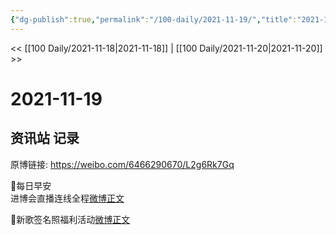 ```yaml
---
{"dg-publish":true,"permalink":"/100-daily/2021-11-19/","title":"2021-11-19"}
---
```



<< [[100 Daily/2021-11-18\|2021-11-18]] | [[100 Daily/2021-11-20\|2021-11-20]] >>

# 2021-11-19

## 资讯站 记录

原博链接: https://weibo.com/6466290670/L2g6Rk7Gq

🌟每日早安  
进博会直播连线全程[微博正文](https://weibo.com/detail/4705174419672226)

🌟新歌签名照福利活动[微博正文](https://weibo.com/detail/4705235707101882)
